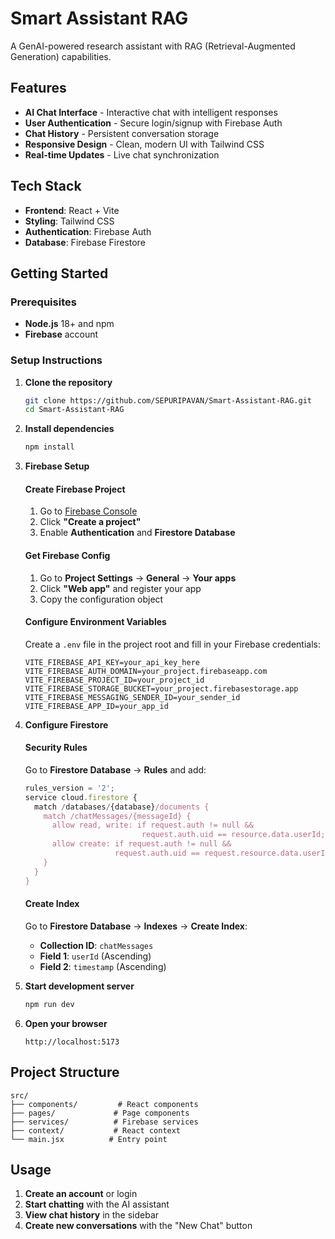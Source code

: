 # Smart Assistant RAG

A GenAI-powered research assistant with RAG (Retrieval-Augmented Generation) capabilities.

## Features

- **AI Chat Interface** - Interactive chat with intelligent responses
- **User Authentication** - Secure login/signup with Firebase Auth
- **Chat History** - Persistent conversation storage
- **Responsive Design** - Clean, modern UI with Tailwind CSS
- **Real-time Updates** - Live chat synchronization

## Tech Stack

- **Frontend**: React + Vite
- **Styling**: Tailwind CSS
- **Authentication**: Firebase Auth
- **Database**: Firebase Firestore

## Getting Started

### Prerequisites

- **Node.js** 18+ and npm
- **Firebase** account

### Setup Instructions

1. **Clone the repository**
   ```bash
   git clone https://github.com/SEPURIPAVAN/Smart-Assistant-RAG.git
   cd Smart-Assistant-RAG
   ```

2. **Install dependencies**
   ```bash
   npm install
   ```

3. **Firebase Setup**

   #### Create Firebase Project
   1. Go to [Firebase Console](https://console.firebase.google.com/)
   2. Click **"Create a project"**
   3. Enable **Authentication** and **Firestore Database**

   #### Get Firebase Config
   1. Go to **Project Settings** → **General** → **Your apps**
   2. Click **"Web app"** and register your app
   3. Copy the configuration object

   #### Configure Environment Variables
   Create a `.env` file in the project root and fill in your Firebase credentials:
   ```env
   VITE_FIREBASE_API_KEY=your_api_key_here
   VITE_FIREBASE_AUTH_DOMAIN=your_project.firebaseapp.com
   VITE_FIREBASE_PROJECT_ID=your_project_id
   VITE_FIREBASE_STORAGE_BUCKET=your_project.firebasestorage.app
   VITE_FIREBASE_MESSAGING_SENDER_ID=your_sender_id
   VITE_FIREBASE_APP_ID=your_app_id
   ```

4. **Configure Firestore**

   #### Security Rules
   Go to **Firestore Database** → **Rules** and add:

   ```javascript
   rules_version = '2';
   service cloud.firestore {
     match /databases/{database}/documents {
       match /chatMessages/{messageId} {
         allow read, write: if request.auth != null && 
                             request.auth.uid == resource.data.userId;
         allow create: if request.auth != null && 
                       request.auth.uid == request.resource.data.userId;
       }
     }
   }
   ```

   #### Create Index
   Go to **Firestore Database** → **Indexes** → **Create Index**:
   - **Collection ID**: `chatMessages`
   - **Field 1**: `userId` (Ascending)
   - **Field 2**: `timestamp` (Ascending)

5. **Start development server**
   ```bash
   npm run dev
   ```

6. **Open your browser**
   ```
   http://localhost:5173
   ```

## Project Structure

```
src/
├── components/         # React components
├── pages/             # Page components
├── services/          # Firebase services
├── context/           # React context
└── main.jsx          # Entry point
```

## Usage

1. **Create an account** or login
2. **Start chatting** with the AI assistant
3. **View chat history** in the sidebar
4. **Create new conversations** with the "New Chat" button